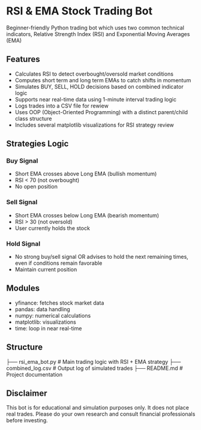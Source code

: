 # RSI & EMA Stock Trading Bot
Beginner-friendly Python trading bot which uses two common technical indicators, Relative Strength Index (RSI) and Exponential Moving Averages (EMA)

## Features
- Calculates RSI to detect overbought/oversold market conditions
- Computes short term and long term EMAs to catch shifts in momentum
- Simulates BUY, SELL, HOLD decisions based on combined indicator logic
- Supports near real-time data using 1-minute interval trading logic
- Logs trades into a CSV file for rewiew
- Uses OOP (Object-Oriented Programming) with a distinct parent/child class structure
- Includes several matplotlib visualizations for RSI strategy review


## Strategies Logic
### Buy Signal
- Short EMA crosses above Long EMA (bullish momentum)
- RSI < 70 (not overbought)
- No open position

### Sell Signal
- Short EMA crosses below Long EMA (bearish momentum)
- RSI > 30 (not oversold)
- User currently holds the stock

### Hold Signal
- No strong buy/sell signal OR advises to hold the next remaining times, even if conditions remain favorable
- Maintain current position

## Modules
- yfinance: fetches stock market data
- pandas: data handling
- numpy: numerical calculations
- matplotlib: visualizations
- time: loop in near real-time

## Structure
├── rsi_ema_bot.py        # Main trading logic with RSI + EMA strategy
├── combined_log.csv      # Output log of simulated trades
├── README.md             # Project documentation

## Disclaimer
This bot is for educational and simulation purposes only. It does not place real trades. Please do your own research and consult financial professionals before investing.

